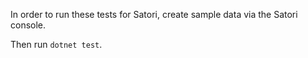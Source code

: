 In order to run these tests for Satori, create sample data via the Satori console.

Then run `dotnet test`.